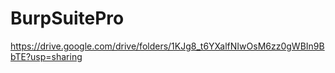 # BurpSuitePro
https://drive.google.com/drive/folders/1KJg8_t6YXalfNIwOsM6zz0gWBIn9BbTE?usp=sharing
